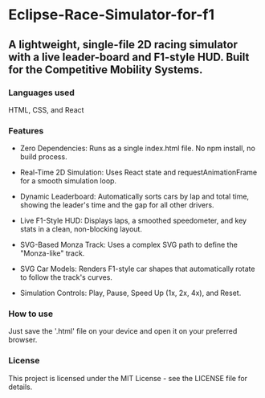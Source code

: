 # Eclipse-Race-Simulator-for-f1

## A lightweight, single-file 2D racing simulator with a live leader-board and F1-style HUD. Built for the Competitive Mobility Systems.


### Languages used
HTML, CSS, and React


### Features
* Zero Dependencies: Runs as a single index.html file. No npm install, no build process.

* Real-Time 2D Simulation: Uses React state and requestAnimationFrame for a smooth simulation loop.

* Dynamic Leaderboard: Automatically sorts cars by lap and total time, showing the leader's time and the gap for all other drivers.

* Live F1-Style HUD: Displays laps, a smoothed speedometer, and key stats in a clean, non-blocking layout.

* SVG-Based Monza Track: Uses a complex SVG path to define the "Monza-like" track.

* SVG Car Models: Renders F1-style car shapes that automatically rotate to follow the track's curves.

* Simulation Controls: Play, Pause, Speed Up (1x, 2x, 4x), and Reset.


### How to use
Just save the '.html' file on your device and open it on your preferred browser.

### License
This project is licensed under the MIT License - see the LICENSE file for details.
